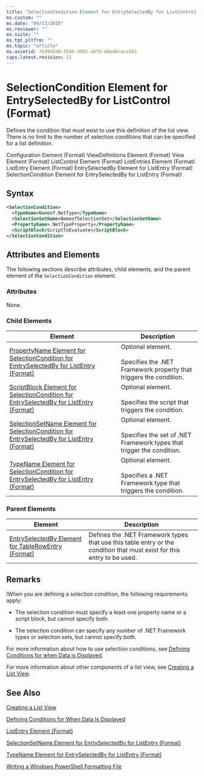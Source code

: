 ```yaml
---
title: "SelectionCondition Element for EntrySelectedBy for ListControl (Format) | Microsoft Docs"
ms.custom: ""
ms.date: "09/13/2016"
ms.reviewer: ""
ms.suite: ""
ms.tgt_pltfrm: ""
ms.topic: "article"
ms.assetid: 7649d5d0-2b56-49b5-a670-dde46caca343
caps.latest.revision: 11
---
```

# SelectionCondition Element for EntrySelectedBy for ListControl (Format)

Defines the condition that must exist to use this definition of the list view. There is no limit to the number of selection conditions that can be specified for a list definition.

Configuration Element (Format)
ViewDefinitions Element (Format)
View Element (Format)
ListControl Element (Format)
ListEntries Element (Format)
ListEntry Element (Format)
EntrySelectedBy Element for ListEntry (Format)
SelectionCondition Element for EntrySelectedBy for ListEntry (Format)

## Syntax

```xml
<SelectionCondition>
  <TypeName>Nameof.NetType</TypeName>
  <SelectionSetName>NameofSelectionSet</SelectionSetName>
  <PropertyName>.NetTypeProperty</PropertyName>
  <ScriptBlock>ScriptToEvaluate</ScriptBlock>
</SelectionCondition>
```

## Attributes and Elements

The following sections describe attributes, child elements, and the parent element of the `SelectionCondition` element.

### Attributes

None.

### Child Elements

|Element|Description|
|-------------|-----------------|
|[PropertyName Element for SelectionCondition for EmtrySelectedBy for ListEntry (Format)](./propertyname-element-for-selectioncondition-for-entryselectedby-for-listcontrol-format.md)|Optional element.<br /><br /> Specifies the .NET Framework property that triggers the condition.|
|[ScriptBlock Element for SelectionCondition for EntrySelectedBy for ListEntry (Format)](./scriptblock-element-for-selectioncondition-for-entryselectedby-for-listcontrol-format.md)|Optional element.<br /><br /> Specifies the script that triggers the condition.|
|[SelectionSetName Element for SelectionCondition for EntrySelectedBy for ListEntry (Format)](./selectionsetname-element-for-selectioncondition-for-entryselectedby-for-listentry-format.md)|Optional element.<br /><br /> Specifies the set of .NET Framework types that trigger the condition.|
|[TypeName Element for SelectionCondition for EntrySelectedBy for ListEntry (Format)](./typename-element-for-selectioncondition-for-entryselectedby-for-listcontrol-format.md)|Optional element.<br /><br /> Specifies a .NET Framework type that triggers the condition.|

### Parent Elements

|Element|Description|
|-------------|-----------------|
|[EntrySelectedBy Element for TableRowEntry (Format)](./entryselectedby-element-for-tablerowentry-for-tablecontrol-format.md)|Defines the .NET Framework types that use this table entry or the condition that must exist for this entry to be used.|

## Remarks

lWhen you are defining a selection condition, the following requirements apply:

- The selection condition must specify a least one property name or a script block, but cannot specify both.

- The selection condition can specify any number of .NET Framework types or selection sets, but cannot specify both.

For more information about how to use selection conditions, see [Defining Conditions for when Data is Displayed](./defining-conditions-for-displaying-data.md).

For more information about other components of a list view, see [Creating a List View](./creating-a-list-view.md).

## See Also

[Creating a List View](./creating-a-list-view.md)

[Defining Conditions for When Data Is Displayed](./defining-conditions-for-displaying-data.md)

[ListEntry Element (Format)](./listentry-element-for-listcontrol-format.md)

[SelectionSetName Element for EnrtySelectedBy for ListEntry (Format)](./selectionsetname-element-for-entryselectedby-for-listcontrol-format.md)

[TypeName Element for EntrySelectedBy for ListEntry (Format)](http://msdn.microsoft.com/en-us/fcd4daa6-f3fd-43f7-a468-03c582d34533)

[Writing a Windows PowerShell Formatting File](./writing-a-windows-powershell-formatting-file.md)
